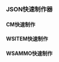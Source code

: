 <!--<script setup>
import FromToJson from '/.vitepress/components/FromToJson.vue';
</script>-->
### JSON快速制作器
#### CM快速制作
<FromTojson />

#### WSITEM快速制作


#### WSAMMO快速制作
